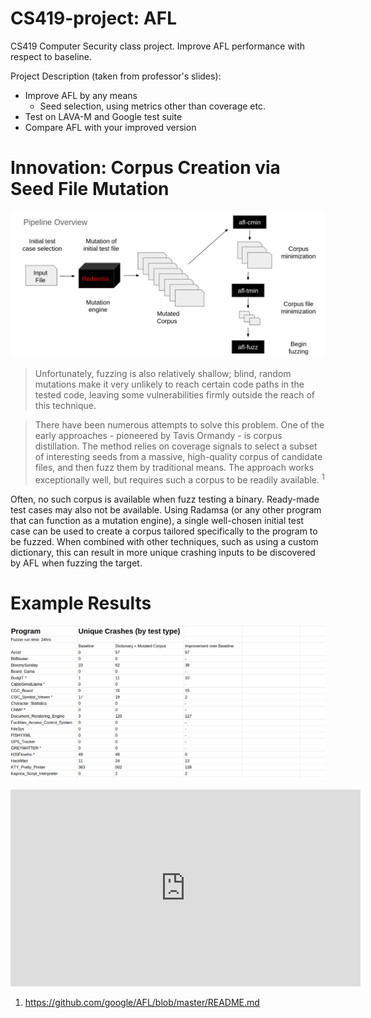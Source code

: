 # CS419-project: AFL

CS419 Computer Security class project. Improve AFL performance with respect to baseline.

Project Description (taken from professor's slides):
 - Improve AFL by any means
   - Seed selection, using metrics other than coverage etc.
 - Test on LAVA-M and Google test suite
 - Compare AFL with your improved version

# Innovation: Corpus Creation via Seed File Mutation

![Corpus generation via mutation](https://github.com/BinaryResearch/CS419-project/blob/master/corpus_generation_pipeline.png)

>Unfortunately, fuzzing is also relatively shallow; blind, random mutations make it very unlikely to reach certain code paths in the tested code, leaving some vulnerabilities firmly outside the reach of this technique.

>There have been numerous attempts to solve this problem. One of the early approaches - pioneered by Tavis Ormandy - is corpus distillation. The method relies on coverage signals to select a subset of interesting seeds from a massive, high-quality corpus of candidate files, and then fuzz them by traditional means. The approach works exceptionally well, but requires such a corpus to be readily available. <sup>1</sup>

Often, no such corpus is available when fuzz testing a binary. Ready-made test cases may also not be available. Using Radamsa (or any other program that can function as a mutation engine), a single well-chosen initial test case can be used to create a corpus tailored specifically to the program to be fuzzed. When combined with other techniques, such as using a custom dictionary, this can result in more unique crashing inputs to be discovered by AFL when fuzzing the target.

# Example Results

![CGC Results](https://github.com/BinaryResearch/CS419-project/blob/master/CGC_results.png)

<iframe width="560" height="315" src="https://www.youtube.com/embed/-FLhZoLoSbY" frameborder="0" allow="accelerometer; autoplay; encrypted-media; gyroscope; picture-in-picture" allowfullscreen></iframe>

1. https://github.com/google/AFL/blob/master/README.md
